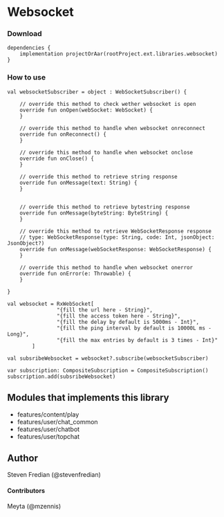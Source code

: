 # Websocket

### Download

```
dependencies {
    implementation projectOrAar(rootProject.ext.libraries.websocket)
}
```

### How to use
```
val websocketSubscriber = object : WebSocketSubscriber() {

    // override this method to check wether websocket is open
    override fun onOpen(webSocket: WebSocket) {
    }

    // override this method to handle when websocket onreconnect 
    override fun onReconnect() {
    }

    // override this method to handle when websocket onclose 
    override fun onClose() {
    }

    // override this method to retrieve string response 
    override fun onMessage(text: String) {
    }


    // override this method to retrieve bytestring response 
    override fun onMessage(byteString: ByteString) {
    }

    // override this method to retrieve WebSocketResponse response
    // type: WebSocketResponse(type: String, code: Int, jsonObject: JsonObject?)
    override fun onMessage(webSocketResponse: WebSocketResponse) {
    }

    // override this method to handle when websocket onerror 
    override fun onError(e: Throwable) {
    }

}

val websocket = RxWebSocket[
                "{fill the url here - String}",
                "{fill the access token here - String}",
                "{fill the delay by default is 5000ms - Int}",
                "{fill the ping interval by default is 10000L ms - Long}",
                "{fill the max entries by default is 3 times - Int}"
        ]

val subsribeWebsocket = websocket?.subscribe(websocketSubscriber)

var subscription: CompositeSubscription = CompositeSubscription()
subscription.add(subsribeWebsocket)
```

## Modules that implements this library
- features/content/play
- features/user/chat_common
- features/user/chatbot
- features/user/topchat


## Author
Steven Fredian (@stevenfredian)

#### Contributors
Meyta (@mzennis)

